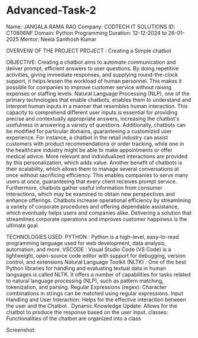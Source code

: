 # Advanced-Task-2
Name: JANGALA RAMA RAO Company: CODTECH IT SOLUTIONS ID: CT0806NF Domain: Python Programming Duration: 12-12-2024 to 26-01-2025 Mentor: Neela Santhosh Kumar

OVERVEIW OF THE PROJECT
PROJECT : Creating a Simple chatbot

OBJECTIVE: Creating a chatbot aims to automate communication and deliver prompt, efficient answers to user questions. By doing repetitive activities, giving immediate responses, and supplying round-the-clock support, it helps lessen the workload of human personnel. This makes it possible for companies to improve customer service without raising expenses or staffing levels. Natural Language Processing (NLP), one of the primary technologies that enable chatbots, enables them to understand and interpret human inputs in a manner that resembles human interaction. This capacity to comprehend different user inputs is essential for providing precise and contextually appropriate answers, increasing the chatbot's usefulness in answering a variety of questions. Additionally, chatbots can be modified for particular domains, guaranteeing a customized user experience. For instance, a chatbot in the retail industry can assist customers with product recommendations or order tracking, while one in the healthcare industry might be able to make appointments or offer medical advice. More relevant and individualized interactions are provided by this personalization, which adds value. Another benefit of chatbots is their scalability, which allows them to manage several conversations at once without sacrificing efficiency. This enables companies to serve many users at once, guaranteeing that every client receives prompt service. Furthermore, chatbots gather useful information from consumer interactions, which may be examined to obtain new perspectives and enhance offerings. Chatbots increase operational efficiency by streamlining a variety of corporate procedures and offering dependable assistance, which eventually helps users and companies alike. Delivering a solution that streamlines corporate operations and improves customer happiness is the ultimate goal.

TECHNOLOGIES USED:
PYTHON : Python is a high-level, easy-to-read programming language used for web development, data analysis, automation, and more. VSCODE : Visual Studio Code (VS Code) is a lightweight, open-source code editor with support for debugging, version control, and extensions Natural Language Toolkit (NLTK) : One of the best Python libraries for handling and evaluating textual data in human languages is called NLTK. It offers a number of capabilities for tasks related to natural language processing (NLP), such as pattern matching, tokenization, and parsing. Regular Expressions (regex): Character combinations in strings can be matched using regular expressions. Input Handling and User Interaction: Helps for the effective interaction between the user and the Chatbot . Dynamic Knowledge Update: Allows for the chatbot to produce the response based on the user input. classes: Functionalities of the chatbot are organized into a class

Screenshot:
